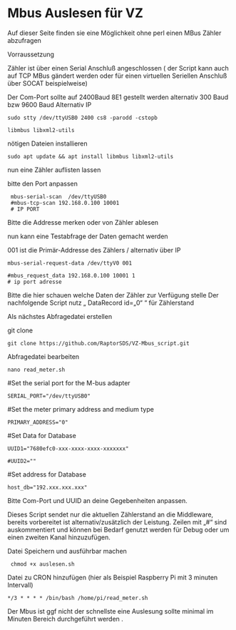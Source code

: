 # Mbus Auslesen für VZ

Auf dieser Seite finden sie eine Möglichkeit ohne perl einen MBus Zähler abzufragen

Vorraussetzung

Zähler ist über einen Serial Anschluß angeschlossen ( der Script kann auch auf TCP MBus gändert werden oder für einen virtuellen Seriellen Anschluß über SOCAT beispielweise)

Der Com-Port sollte auf 2400Baud 8E1 gestellt werden alternativ 300 Baud bzw 9600 Baud
Alternativ IP

    sudo stty /dev/ttyUSB0 2400 cs8 -parodd -cstopb

    libmbus libxml2-utils

nötigen Dateien installieren

    sudo apt update && apt install libmbus libxml2-utils

nun eine Zähler auflisten lassen

bitte den Port anpassen

     mbus-serial-scan  /dev/ttyUSB0
     #mbus-tcp-scan 192.168.0.100 10001
     # IP PORT

Bitte die Addresse merken oder von Zähler ablesen

nun kann eine Testabfrage der Daten gemacht werden

001 ist die Primär-Addresse des Zählers / alternativ über IP

    mbus-serial-request-data /dev/ttyV0 001
    
    #mbus_request_data 192.168.0.100 10001 1 
    # ip port adresse

Bitte die hier schauen welche Daten der Zähler zur Verfügung stelle Der nachfolgende Script nutz „ DataRecord id=„0“ “ für Zählerstand

 Als nächstes Abfragedatei erstellen
    
 git clone

    git clone https://github.com/RaptorSDS/VZ-Mbus_script.git

Abfragedatei bearbeiten

    nano read_meter.sh

#Set the serial port for the M-bus adapter

    SERIAL_PORT="/dev/ttyUSB0"

#Set the meter primary address and medium type

    PRIMARY_ADDRESS="0"

#Set Data for Database

    UUID1="7680efc0-xxx-xxxx-xxxx-xxxxxxx"

    #UUID2=""

#Set address for Database

    host_db="192.xxx.xxx.xxx"


Bitte Com-Port und UUID an deine Gegebenheiten anpassen.

Dieses Script sendet nur die aktuellen Zählerstand an die Middleware, bereits vorbereitet ist alternativ/zusätzlich der Leistung.
Zeilen mit „#“ sind auskommentiert und können bei Bedarf genutzt werden für Debug oder um einen zweiten Kanal hinzuzufügen.

Datei Speichern und ausführbar machen

     chmod +x auslesen.sh

Datei zu CRON hinzufügen (hier als Beispiel Raspberry Pi mit 3 minuten Intervall)

    */3 * * * * /bin/bash /home/pi/read_meter.sh

Der Mbus ist ggf nicht der schnellste eine Auslesung sollte minimal im Minuten Bereich durchgeführt werden .
